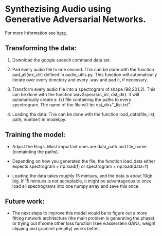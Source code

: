 # Synthezising Audio using Generative Adversarial Networks.

For more Information see [here](https://www.docdroid.net/Bm3gvwU/report.pdf).

## Transforming the data:


1.  Download the google speech command data set.

2.  Pad every audio file to one second.
	This can be done with the function pad_all(src_dir) defined in audio_utils.py.
	This function will automatically iterate over every directory and every .wav and pad it, if necessary.

3.  Transform every audio file into a spectrogram of shape (98,201,2). 
	This can be done with the function wav2spec(src_dir, dst_dir). 
	It will automatically create a .txt file containing the paths to every spectrogram.
	The name of the file will be dst_dir+"_list.txt".

4.  Loading the data:
	This can be done with the function load_data(file_list, path, number) in model.py.


## Training the model:


*  Adjust the Flags. Most important ones are data_path and file_name (containting the paths).

*  Depending on how you generated the file, the function load_data either expects 
	spectrogram = np.load(f) or spectrogram = np.load(data+f)
*  Loading the data takes roughly 15 mintues, and the data is about 10gb big. If 15 mintues is not acceptable, 
it might be advantageous to once load all spectrograms into one numpy array and save this once.


## Future work:


*  The next steps to improve this model would be to figure out a more fitting network architecture 
(the main problem is generating the phase), or trying out if some other loss function (see wasserstein GANs, weight clipping and gradient penalty)
works better.
	
